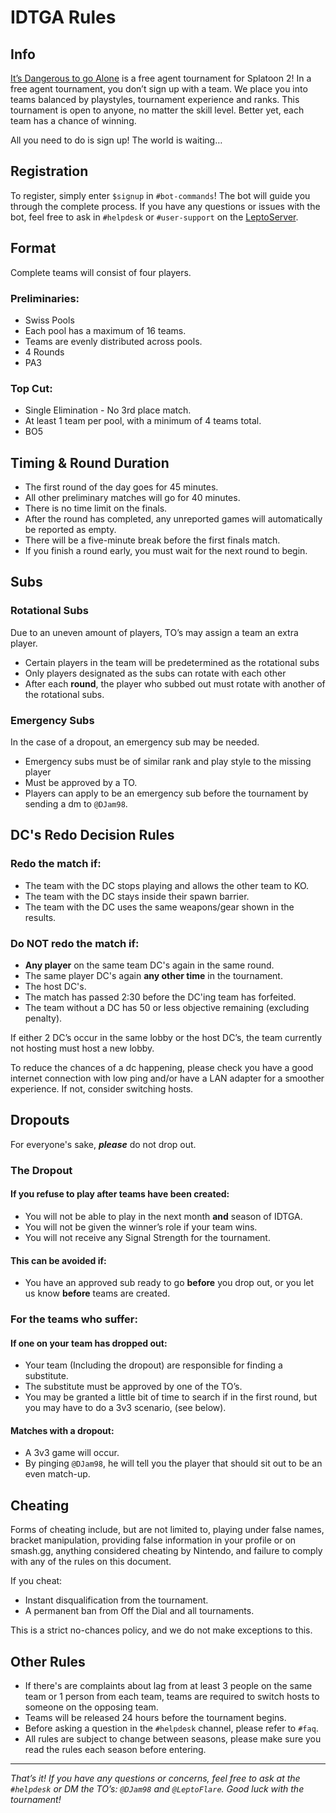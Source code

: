 # IDTGA Rules

## Info
<u>It’s Dangerous to go Alone</u> is a free agent tournament for Splatoon 2! In a free agent tournament, you don’t sign up with a team. We place you into teams balanced by playstyles, tournament experience and ranks. This tournament is open to anyone, no matter the skill level. Better yet, each team has a chance of winning.

All you need to do is sign up! The world is waiting…

## Registration
To register, simply enter `$signup` in `#bot-commands`! The bot will guide you through the complete process. If you have any questions or issues with the bot, feel free to ask in `#helpdesk` or `#user-support` on the [LeptoServer](https://discord.gg/faUNrfP).

## Format
Complete teams will consist of four players.

### Preliminaries:
- Swiss Pools
- Each pool has a maximum of 16 teams.
- Teams are evenly distributed across pools.
- 4 Rounds
- PA3

### Top Cut:
- Single Elimination - No 3rd place match.
- At least 1 team per pool, with a minimum of 4 teams total.
- BO5

## Timing & Round Duration
- The first round of the day goes for 45 minutes.
- All other preliminary matches will go for 40 minutes.
- There is no time limit on the finals.
- After the round has completed, any unreported games will automatically be reported as empty.
- There will be a five-minute break before the first finals match.
- If you finish a round early, you must wait for the next round to begin.

## Subs
### Rotational Subs
Due to an uneven amount of players, TO’s may assign a team an extra player.

- Certain players in the team will be predetermined as the rotational subs
- Only players designated as the subs can rotate with each other
- After each **round**, the player who subbed out must rotate with another of the rotational subs.

### Emergency Subs
In the case of a dropout, an emergency sub may be needed.

- Emergency subs must be of similar rank and play style to the missing player
- Must be approved by a TO.
- Players can apply to be an emergency sub before the tournament by sending a dm to `@DJam98`.

## DC's Redo Decision Rules
### Redo the match if:
- The team with the DC stops playing and allows the other team to KO.
- The team with the DC stays inside their spawn barrier.
- The team with the DC uses the same weapons/gear shown in the results.

### Do NOT redo the match if:
- **Any player** on the same team DC's again in the same round.
- The same player DC's again **any other time** in the tournament.
- The host DC's.
- The match has passed 2:30 before the DC'ing team has forfeited.
- The team without a DC has 50 or less objective remaining (excluding penalty).

If either 2 DC’s occur in the same lobby or the host DC’s, the team currently not hosting must host a new lobby.

To reduce the chances of a dc happening, please check you have a good internet connection with low ping and/or have a LAN adapter for a smoother experience. If not, consider switching hosts.

## Dropouts
For everyone's sake, ***please*** do not drop out.

### The Dropout
#### If you refuse to play after teams have been created:
- You will not be able to play in the next month **and** season of IDTGA.
- You will not be given the winner’s role if your team wins.
- You will not receive any Signal Strength for the tournament.

#### This can be avoided if:
- You have an approved sub ready to go **before** you drop out, or you let us know **before** teams are created.

### For the teams who suffer:
#### If one on your team has dropped out:
- Your team (Including the dropout) are responsible for finding a substitute.
- The substitute must be approved by one of the TO’s.
- You may be granted a little bit of time to search if in the first round, but you may have to do a 3v3 scenario, (see below).

#### Matches with a dropout:
- A 3v3 game will occur.
- By pinging `@DJam98`, he will tell you the player that should sit out to be an even match-up.

## Cheating
Forms of cheating include, but are not limited to, playing under false names, bracket manipulation, providing false information in your profile or on smash.gg, anything considered cheating by Nintendo, and failure to comply with any of the rules on this document.

If you cheat:

- Instant disqualification from the tournament.
- A permanent ban from Off the Dial and all tournaments.

This is a strict no-chances policy, and we do not make exceptions to this.

## Other Rules
- If there's are complaints about lag from at least 3 people on the same team or 1 person from each team, teams are required to switch hosts to someone on the opposing team.
- Teams will be released 24 hours before the tournament begins.
- Before asking a question in the `#helpdesk` channel, please refer to `#faq`.
- All rules are subject to change between seasons, please make sure you read the rules each season before entering.

------

*That’s it! If you have any questions or concerns, feel free to ask at the `#helpdesk` or DM the TO’s: `@DJam98` and `@LeptoFlare`. Good luck with the tournament!*